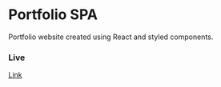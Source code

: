 # Portfolio SPA

Portfolio website created using React and styled components.

### Live

[Link](https://www.google.com)
